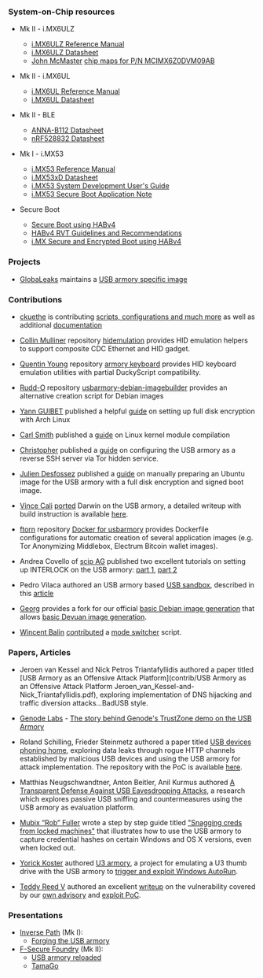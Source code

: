 ### System-on-Chip resources

* Mk II - i.MX6ULZ
  * [i.MX6ULZ Reference Manual](https://www.nxp.com/webapp/Download?colCode=IMX6ULZRM)
  * [i.MX6ULZ Datasheet](https://www.nxp.com/docs/en/data-sheet/IMX6ULZCEC.pdf)
  * [John McMaster](https://twitter.com/johndmcmaster) [chip maps for P/N MCIMX6Z0DVM09AB](https://siliconpr0n.org/map/nxp/mcimx6z0dvm09ab/)

* Mk II - i.MX6UL
  * [i.MX6UL Reference Manual](https://www.nxp.com/webapp/Download?colCode=IMX6ULRM)
  * [i.MX6UL Datasheet](https://www.nxp.com/docs/en/data-sheet/IMX6ULCEC.pdf)  

* Mk II - BLE
  * [ANNA-B112 Datasheet](https://www.u-blox.com/sites/default/files/ANNA-B112_DataSheet_%28UBX-18011707%29.pdf)
  * [nRF528832 Datasheet](https://www.nordicsemi.com/-/media/Software-and-other-downloads/Product-Briefs/nRF52832-product-brief.pdf?la=en)

* Mk I - i.MX53
  * [i.MX53 Reference Manual](http://cache.nxp.com/files/32bit/doc/ref_manual/iMX53RM.pdf)
  * [i.MX53xD Datasheet](http://cache.nxp.com/files/32bit/doc/data_sheet/IMX53CEC.pdf)
  * [i.MX53 System Development User's Guide](http://cache.nxp.com/files/32bit/doc/user_guide/MX53UG.pdf)
  * [i.MX53 Secure Boot Application Note](http://cache.nxp.com/files/32bit/doc/app_note/AN4581.pdf)

* Secure Boot
  * [Secure Boot using HABv4](http://cache.nxp.com/files/32bit/doc/app_note/AN4581.pdf)
  * [HABv4 RVT Guidelines and Recommendations](https://www.nxp.com/docs/en/application-note/AN12263.pdf)
  * [i.MX Secure and Encrypted Boot using HABv4](https://gitlab.denx.de/u-boot/u-boot/blob/master/doc/imx/habv4/introduction_habv4.txt)

### Projects

* [GlobaLeaks](https://www.globaleaks.org/) maintains a [USB armory specific image](https://github.com/globaleaks/globaleaks-usbarmory-image)

### Contributions

* [ckuethe](https://github.com/ckuethe) is contributing [scripts, configurations and much more](https://github.com/ckuethe/usbarmory) as well as additional [documentation](https://github.com/ckuethe/usbarmory/wiki)

* [Collin Mulliner](https://github.com/crmulliner) repository [hidemulation](https://github.com/crmulliner/hidemulation) provides HID emulation helpers to support composite CDC Ethernet and HID gadget.

* [Quentin Young](http://qlyoung.net) repository [armory keyboard](https://github.com/qlyoung/armory-keyboard) provides HID keyboard emulation utilities with partial DuckyScript compatibility.

* [Rudd-O](https://github.com/Rudd-O) repository [usbarmory-debian-imagebuilder](https://github.com/Rudd-O/usbarmory-debian-imagebuilder) provides an alternative creation script for Debian images

* [Yann GUIBET](https://github.com/yann2192) published a helpful [guide](https://gist.github.com/yann2192/f989143c86567237460e) on setting up full disk encryption with Arch Linux

* [Carl Smith](https://twitter.com/base16io) published a [guide](http://base16.io/?p=124) on Linux kernel module compilation

* [Christopher](https://yawnbox.com/index.php/about) published a [guide](https://yawnbox.com/index.php/2015/12/02/configuring-a-usb-armory-as-a-reverse-ssh-server-via-tor-hidden-service/) on configuring the USB armory as a reverse SSH server via Tor hidden service.

* [Julien Desfossez](https://github.com/jdesfossez) published a [guide](https://github.com/jdesfossez/usbarmory/wiki/Preparing-a-Ubuntu-FDE-microSD-image) on manually preparing an Ubuntu image for the USB armory with a full disk encryption and signed boot image.

* [Vince Cali](https://twitter.com/0x56) [ported](https://github.com/darwin-on-arm/xnu/commit/410a687039bbbd35b703e1ead996080fae51a887) Darwin on the USB armory, a detailed writeup with build instruction is available [here](http://embeddedideation.com/2016/02/08/darwin-on-armory/).

* [ftorn](https://github.com/ftorn) repository [Docker for usbarmory](https://github.com/ftorn/usbarmory) provides Dockerfile configurations for automatic creation of several application images (e.g. Tor Anonymizing Middlebox, Electrum Bitcoin wallet images).

* Andrea Covello of [scip AG](https://www.scip.ch/en/?) published two excellent tutorials on setting up INTERLOCK on the USB armory: [part 1](https://www.scip.ch/en/?labs.20160811), [part 2](https://www.scip.ch/en/?labs.20160922)

* Pedro Vilaca authored an USB armory based [USB sandbox](https://github.com/gdbinit/armorysandbox), described in this [article](https://sentinelone.com/blogs/armory-sandbox-building-usb-analyzer-usb-armory/)

* [Georg](https://github.com/tuxlifan) provides a fork for our official [basic Debian image generation](https://github.com/f-secure-foundry/usbarmory-debian-base_image) that allows [basic Devuan image generation](https://github.com/tuxlifan/usbarmory-devuan-base_image).

* [Wincent Balin](https://github.com/wincentbalin) [contributed](https://gist.github.com/wincentbalin/83749d46ea5aadec6c3dcfd3ff672d21) a [mode switcher](https://ofdigitalwater.postach.io/post/mode-switcher-for-usb-armory) script.

### Papers, Articles

* Jeroen van Kessel and Nick Petros Triantafyllidis authored a paper titled [USB Armory as an Offensive Attack Platform](contrib/USB Armory as an Offensive Attack Platform Jeroen_van_Kessel-and-Nick_Triantafyllidis.pdf), exploring implementation of DNS hijacking and traffic diversion attacks...BadUSB style.

* [Genode Labs](http://www.genode-labs.com) - [The story behind Genode's TrustZone demo on the USB Armory](http://genode.org/documentation/articles/usb_armory)

* Roland Schilling, Frieder Steinmetz authored a paper titled [USB devices phoning home](https://doi.org/10.15480/882.1279), exploring data leaks through rogue HTTP channels established by malicious USB devices and using the USB armory for attack implementation. The repository with the PoC is available [here](https://github.com/willnix/usbpoc).

* Matthias Neugschwandtner, Anton Beitler, Anil Kurmus authored [A Transparent Defense Against USB Eavesdropping Attacks](http://static.securegoose.org/papers/uscramble_cr.pdf), a research which explores passive USB sniffing and countermeasures using the USB armory as evaluation platform.

* [Mubix “Rob” Fuller](https://room362.com/about/) wrote a step by step guide titled ["Snagging creds from locked machines"](https://room362.com/post/2016/snagging-creds-from-locked-machines/) that illustrates how to use the USB armory to capture credential hashes on certain Windows and OS X versions, even when locked out.

* [Yorick Koster](https://twitter.com/yorickkoster) authored [U3 armory](https://github.com/securifybv/u3-armory), a project for emulating a U3 thumb drive with the USB armory to [trigger and exploit Windows AutoRun](https://securify.nl/blog/SFY20170201/autorun_is_dead__long_live_autorun.html).

* [Teddy Reed V](https://github.com/theopolis) authored an excellent [writeup](https://casualhacking.io/blog/2018/2/10/exploring-secured-boot-on-the-sabre-lite-imx6s-v13-sbc-and-nxp-habv4) on the vulnerability covered by our [own advisory](https://github.com/f-secure-foundry/usbarmory/blob/master/software/secure_boot/Security_Advisory-Ref_QBVR2017-0001.txt) and [exploit PoC](https://github.com/f-secure-foundry/usbarmory/blob/master/software/secure_boot/usbarmory_csftool#L227).

### Presentations

* [Inverse Path](https://inversepath.com) (Mk I):
  * [Forging the USB armory](https://github.com/abarisani/abarisani.github.io/raw/master/research/usbarmory/forging_the_usb_armory.pdf)
* [F-Secure Foundry](http://foundry.f-secure.com) (Mk II):
  * [USB armory reloaded](https://github.com/abarisani/abarisani.github.io/raw/master/research/usbarmory/usb_armory_reloaded.pdf)
  * [TamaGo](https://github.com/abarisani/abarisani.github.io/tree/master/research/tamago)


